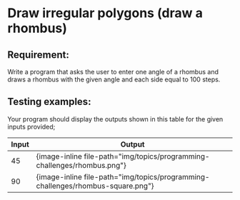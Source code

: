 # Draw irregular polygons (draw a rhombus)

## Requirement:

Write a program that asks the user to enter one angle of a rhombus and draws a rhombus with the given angle and each side equal to 100 steps.  

## Testing examples:

Your program should display the outputs shown in this table for the given inputs provided;

| Input     | Output                                                                          |
| --------- | ------------------------------------------------------------------------------- |
| 45        | {image-inline file-path="img/topics/programming-challenges/rhombus.png"}        |
| 90        | {image-inline file-path="img/topics/programming-challenges/rhombus-square.png"} |
